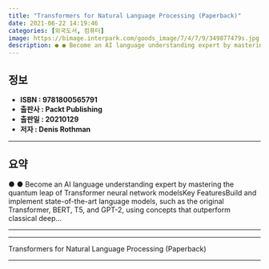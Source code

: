 ```yaml
---
title: "Transformers for Natural Language Processing (Paperback)"
date: 2021-06-22 14:19:46
categories: [외국도서, 컴퓨터]
image: https://bimage.interpark.com/goods_image/7/4/7/9/349877479s.jpg
description: ● ● Become an AI language understanding expert by mastering the quantum leap of Transformer neural network modelsKey FeaturesBuild and implement state-of-the-
---
```


## **정보**

- **ISBN : 9781800565791**
- **출판사 : Packt Publishing**
- **출판일 : 20210129**
- **저자 : Denis Rothman**

------



## **요약**

●  ●  Become an AI language understanding expert by mastering the quantum leap of Transformer neural network modelsKey FeaturesBuild and implement state-of-the-art language models, such as the original Transformer, BERT, T5, and GPT-2, using concepts that outperform classical deep... 

------



------


Transformers for Natural Language Processing (Paperback) 

------


